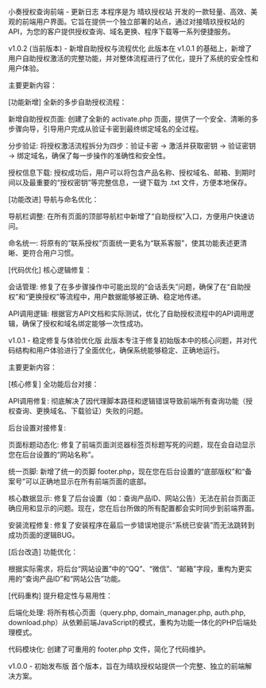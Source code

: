 小奏授权查询前端 - 更新日志
本程序是为 晴玖授权站 开发的一款轻量、高效、美观的前端用户界面。它旨在提供一个独立部署的站点，通过对接晴玖授权站的API，为您的客户提供授权查询、域名更换、程序下载等一系列便捷服务。

v1.0.2 (当前版本) - 新增自助授权与流程优化
此版本在 v1.0.1 的基础上，新增了用户自助授权激活的完整功能，并对整体流程进行了优化，提升了系统的安全性和用户体验。

主要更新内容：

[功能新增] 全新的多步自助授权流程：

新增自助授权页面: 创建了全新的 activate.php 页面，提供了一个安全、清晰的多步骤向导，引导用户完成从验证卡密到最终绑定域名的全过程。

分步验证: 将授权激活流程拆分为四步：验证卡密 -> 激活并获取密钥 -> 验证密钥 -> 绑定域名，确保了每一步操作的准确性和安全性。

授权信息下载: 授权成功后，用户可以将包含产品名称、授权域名、邮箱、到期时间以及最重要的“授权密钥”等完整信息，一键下载为 .txt 文件，方便本地保存。

[功能改进] 导航与命名优化：

导航栏调整: 在所有页面的顶部导航栏中新增了“自助授权”入口，方便用户快速访问。

命名统一: 将原有的“联系授权”页面统一更名为“联系客服”，使其功能表述更清晰、更符合用户习惯。

[代码优化] 核心逻辑修复：

会话管理: 修复了在多步骤操作中可能出现的“会话丢失”问题，确保了在“自助授权”和“更换授权”等流程中，用户数据能够被正确、稳定地传递。

API调用逻辑: 根据官方API文档和实际测试，优化了自助授权流程中的API调用逻辑，确保了授权和域名绑定能够一次性成功。

v1.0.1 - 稳定修复与体验优化版
此版本专注于修复初始版本中的核心问题，并对代码结构和用户体验进行了全面优化，确保系统能够稳定、正确地运行。

主要更新内容：

[核心修复] 全功能后台对接：

API调用修复: 彻底解决了因代理脚本路径和逻辑错误导致前端所有查询功能（授权查询、更换域名、下载验证）失败的问题。

后台设置对接修复:

页面标题动态化: 修复了前端页面浏览器标签页标题写死的问题，现在会自动显示您在后台设置的“网站名称”。

统一页脚: 新增了统一的页脚 footer.php，现在您在后台设置的“底部版权”和“备案号”可以正确地显示在所有前端页面的底部。

核心数据显示: 修复了后台设置（如：查询产品ID、网站公告）无法在前台页面正确应用和显示的问题。现在，您在后台所做的所有配置都会实时同步到前端界面。

安装流程修复: 修复了安装程序在最后一步错误地提示“系统已安装”而无法跳转到成功页面的逻辑BUG。

[后台改造] 功能优化：

根据实际需求，将后台“网站设置”中的“QQ”、“微信”、“邮箱”字段，重构为更实用的“查询产品ID”和“网站公告”功能。

[代码重构] 提升稳定性与易用性：

后端化处理: 将所有核心页面（query.php, domain_manager.php, auth.php, download.php）从依赖前端JavaScript的模式，重构为功能一体化的PHP后端处理模式。

代码模块化: 创建了可重用的 footer.php 文件，简化了代码维护。

v1.0.0 - 初始发布版
首个版本，旨在为晴玖授权站提供一个完整、独立的前端解决方案。